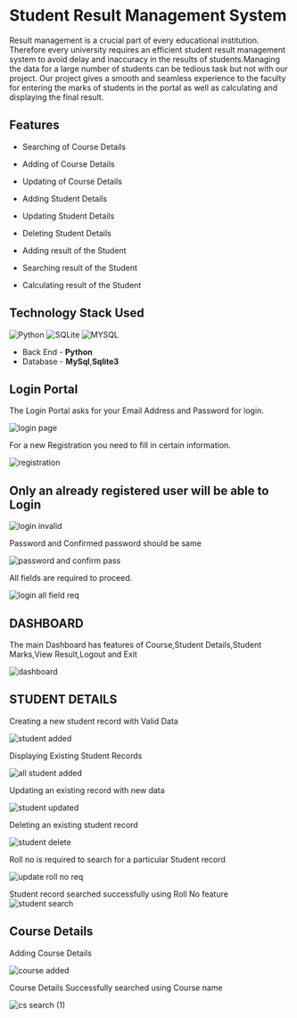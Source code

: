 # Student Result Management System

Result management is a crucial part of every educational institution. Therefore every university requires an efficient student result management system to avoid delay and inaccuracy in the results of students.Managing the data for a large number of students can be tedious task but not with our project. Our project gives a smooth and seamless experience to the faculty for entering the marks of students in the portal as well as calculating and displaying the final result.


## Features

- Searching of Course Details

- Adding of Course Details

- Updating of Course Details

- Adding Student Details

- Updating Student Details 

- Deleting Student Details

- Adding  result of the  Student

- Searching result of the Student

- Calculating  result of the Student




## Technology Stack Used

![Python](https://img.shields.io/badge/python-3670A0?style=for-the-badge&logo=python&logoColor=ffdd54)
![SQLite](https://img.shields.io/badge/sqlite-%2307405e.svg?style=for-the-badge&logo=sqlite&logoColor=white)
![MYSQL](https://img.shields.io/badge/database-mysql-lightgray.svg?logo=mysql&logoColor=white&style=flat-square) 


- Back End - **Python**
- Database - **MySql**,**Sqlite3**






## Login Portal

The Login Portal asks for your Email Address and Password for login.

![login page](https://user-images.githubusercontent.com/43770452/226120564-a43904ce-41c4-47b8-9ec9-8628ffb710fc.png)

For a new Registration you need to fill in certain information.

![registration ](https://user-images.githubusercontent.com/43770452/226121409-8caaf36e-dd23-4788-b96d-5cf020fe238f.png)

## Only an already registered user will be able to Login

![login invalid](https://user-images.githubusercontent.com/43770452/226124248-86e367a5-ab0e-4552-b0dd-36af6eb1efa0.png)


Password and Confirmed password should be same

![password and confirm pass](https://user-images.githubusercontent.com/43770452/226124300-cb2518a9-062e-4bed-858e-d3ecec6475f6.png)






All fields are required to proceed.

![login all field req](https://user-images.githubusercontent.com/43770452/226124459-96bb14c7-cc02-49b9-8bed-0761f298e849.png)












## DASHBOARD

The main Dashboard has features of Course,Student Details,Student Marks,View Result,Logout and Exit

![dashboard](https://user-images.githubusercontent.com/43770452/226121070-8c2940b6-0121-45d3-b4cb-81ca161f4264.png)




## STUDENT DETAILS

Creating a new student record with Valid Data

![student added](https://user-images.githubusercontent.com/43770452/226126231-12f4694a-3536-46e9-a280-bc3ced86af55.png)


Displaying Existing Student Records

![all student added](https://user-images.githubusercontent.com/43770452/226126328-967d3c96-721d-40e3-9fe3-36e616e07524.png)

Updating an existing record with new data

![student updated](https://user-images.githubusercontent.com/43770452/226126413-ab2203be-e9ec-41be-8dca-87120e1c627a.png)

Deleting an existing student record

![student delete](https://user-images.githubusercontent.com/43770452/226126620-70e7a7a7-f223-4eb6-8523-4e86cb8ef64e.png)

Roll no is required to search for a particular Student record

![update roll no  req](https://user-images.githubusercontent.com/43770452/226126674-0f2a920b-c730-4f12-817e-b631f43bd197.png)


Student record searched successfully using Roll No feature
![student search](https://user-images.githubusercontent.com/43770452/226126872-3e287a34-cf92-4344-a810-86ab7d6adb54.png)




## Course Details


Adding Course Details 

![course added](https://user-images.githubusercontent.com/43770452/226149292-56244b9b-8bbe-41b8-b1ab-e1f01b1997e9.png)


Course Details Successfully searched using Course name

![cs search  (1)](https://user-images.githubusercontent.com/43770452/226149332-8df13aca-9ade-48e7-93e1-1bab43fe1051.png)
